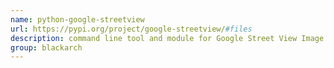 ```yaml
---
name: python-google-streetview
url: https://pypi.org/project/google-streetview/#files
description: command line tool and module for Google Street View Image API. URL : https://pypi.org/project/google-streetview/#files Groups : blackarch blackarch-misc
group: blackarch
---
```

